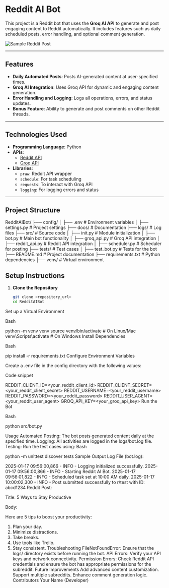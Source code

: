 # **Reddit AI Bot**

This project is a Reddit bot that uses the **Groq AI API** to generate and post engaging content to Reddit automatically. It includes features such as daily scheduled posts, error handling, and optional comment generation.

![Sample Reddit Post](image.png)

---

## **Features**
- **Daily Automated Posts**: Posts AI-generated content at user-specified times.
- **Groq AI Integration**: Uses Groq API for dynamic and engaging content generation.
- **Error Handling and Logging**: Logs all operations, errors, and status updates.
- **Bonus Feature**: Ability to generate and post comments on other Reddit threads.

---

## **Technologies Used**
- **Programming Language**: Python
- **APIs**:
  - [Reddit API](https://www.reddit.com/dev/api/)
  - [Groq API](https://api.groq.ai)
- **Libraries**:
  - `praw`: Reddit API wrapper
  - `schedule`: For task scheduling
  - `requests`: To interact with Groq API
  - `logging`: For logging errors and status

---

## **Project Structure**
RedditAIBot/ ├── config/ │ ├── .env # Environment variables │ ├── settings.py # Project settings ├── docs/ # Documentation ├── logs/ # Log files ├── src/ # Source code │ ├── init.py # Module initialization │ ├── bot.py # Main bot functionality │ ├── groq_api.py # Groq API integration │ ├── reddit_api.py # Reddit API integration │ ├── scheduler.py # Scheduler for posting ├── tests/ # Test cases │ ├── test_bot.py # Tests for the bot ├── README.md # Project documentation ├── requirements.txt # Python dependencies ├── venv/ # Virtual environment

## Setup Instructions

1. **Clone the Repository**

   ```bash
   git clone <repository_url>
   cd RedditAIBot
Set up a Virtual Environment

Bash

python -m venv venv
source venv/bin/activate    # On Linux/Mac
venv\Scripts\activate       # On Windows
Install Dependencies

Bash

pip install -r requirements.txt
Configure Environment Variables

Create a .env file in the config directory with the following values:

Code snippet

REDDIT_CLIENT_ID=<your_reddit_client_id>
REDDIT_CLIENT_SECRET=<your_reddit_client_secret>
REDDIT_USERNAME=<your_reddit_username>
REDDIT_PASSWORD=<your_reddit_password>
REDDIT_USER_AGENT=<your_reddit_user_agent>
GROQ_API_KEY=<your_groq_api_key>
Run the Bot

Bash

python src/bot.py


Usage
Automated Posting: The bot posts generated content daily at the specified time.
Logging: All activities are logged in the logs/bot.log file.
Testing: Run the test cases using:
Bash

python -m unittest discover tests
Sample Output
Log File (bot.log):

2025-01-17 09:56:00,866 - INFO - Logging initialized successfully.
2025-01-17 09:56:00,866 - INFO - Starting Reddit AI Bot.
2025-01-17 09:56:01,822 - INFO - Scheduled task set at 10:00 AM daily.
2025-01-17 10:00:02,300 - INFO - Post submitted successfully to r/test with ID: abcd1234
Reddit Post:

Title: 5 Ways to Stay Productive

Body:

Here are 5 tips to boost your productivity:

1. Plan your day.
2. Minimize distractions.
3. Take breaks.
4. Use tools like Trello.
5. Stay consistent.
Troubleshooting
FileNotFoundError: Ensure that the logs/ directory exists before running the bot.
API Errors: Verify your API keys and network connectivity.
Permission Errors: Check Reddit API credentials and ensure the bot has appropriate permissions for the subreddit.
Future Improvements
Add advanced content customization.
Support multiple subreddits.
Enhance comment generation logic.
Contributors
Your Name (Developer)